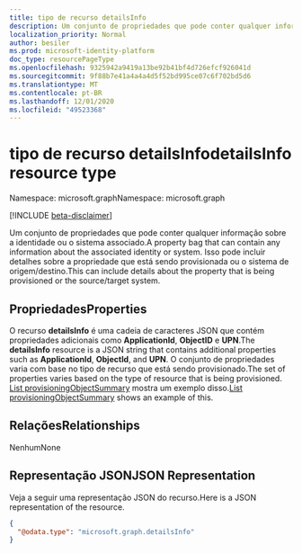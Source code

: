 ```yaml
---
title: tipo de recurso detailsInfo
description: Um conjunto de propriedades que pode conter qualquer informação sobre a identidade ou o sistema associado.
localization_priority: Normal
author: besiler
ms.prod: microsoft-identity-platform
doc_type: resourcePageType
ms.openlocfilehash: 9325942a9419a13be92b41bf4d726efcf926041d
ms.sourcegitcommit: 9f88b7e41a4a4a4d5f52bd995ce07c6f702bd5d6
ms.translationtype: MT
ms.contentlocale: pt-BR
ms.lasthandoff: 12/01/2020
ms.locfileid: "49523368"
---
```

# <a name="detailsinfo-resource-type"></a><span data-ttu-id="b0338-103">tipo de recurso detailsInfo</span><span class="sxs-lookup"><span data-stu-id="b0338-103">detailsInfo resource type</span></span>

<span data-ttu-id="b0338-104">Namespace: microsoft.graph</span><span class="sxs-lookup"><span data-stu-id="b0338-104">Namespace: microsoft.graph</span></span>

[!INCLUDE [beta-disclaimer](../../includes/beta-disclaimer.md)]

<span data-ttu-id="b0338-105">Um conjunto de propriedades que pode conter qualquer informação sobre a identidade ou o sistema associado.</span><span class="sxs-lookup"><span data-stu-id="b0338-105">A property bag that can contain any information about the associated identity or system.</span></span> <span data-ttu-id="b0338-106">Isso pode incluir detalhes sobre a propriedade que está sendo provisionada ou o sistema de origem/destino.</span><span class="sxs-lookup"><span data-stu-id="b0338-106">This can include details about the property that is being provisioned or the source/target system.</span></span>

## <a name="properties"></a><span data-ttu-id="b0338-107">Propriedades</span><span class="sxs-lookup"><span data-stu-id="b0338-107">Properties</span></span>
<span data-ttu-id="b0338-108">O recurso **detailsInfo** é uma cadeia de caracteres JSON que contém propriedades adicionais como **ApplicationId**, **ObjectID** e **UPN**.</span><span class="sxs-lookup"><span data-stu-id="b0338-108">The **detailsInfo** resource is a JSON string that contains additional properties such as **ApplicationId**, **ObjectId**, and **UPN**.</span></span> <span data-ttu-id="b0338-109">O conjunto de propriedades varia com base no tipo de recurso que está sendo provisionado.</span><span class="sxs-lookup"><span data-stu-id="b0338-109">The set of properties varies based on the type of resource that is being provisioned.</span></span> <span data-ttu-id="b0338-110">[List provisioningObjectSummary](../api/provisioningobjectsummary-list.md) mostra um exemplo disso.</span><span class="sxs-lookup"><span data-stu-id="b0338-110">[List provisioningObjectSummary](../api/provisioningobjectsummary-list.md) shows an example of this.</span></span>

## <a name="relationships"></a><span data-ttu-id="b0338-111">Relações</span><span class="sxs-lookup"><span data-stu-id="b0338-111">Relationships</span></span>
<span data-ttu-id="b0338-112">Nenhum</span><span class="sxs-lookup"><span data-stu-id="b0338-112">None</span></span>
## <a name="json-representation"></a><span data-ttu-id="b0338-113">Representação JSON</span><span class="sxs-lookup"><span data-stu-id="b0338-113">JSON Representation</span></span>
<span data-ttu-id="b0338-114">Veja a seguir uma representação JSON do recurso.</span><span class="sxs-lookup"><span data-stu-id="b0338-114">Here is a JSON representation of the resource.</span></span>
<!--{
  "blockType": "resource",
  "@odata.type": "microsoft.graph.detailsInfo",
  "openType": true,
 "optionalProperties": [
 
 ],
}-->
``` json
{
  "@odata.type": "microsoft.graph.detailsInfo"
}
```


